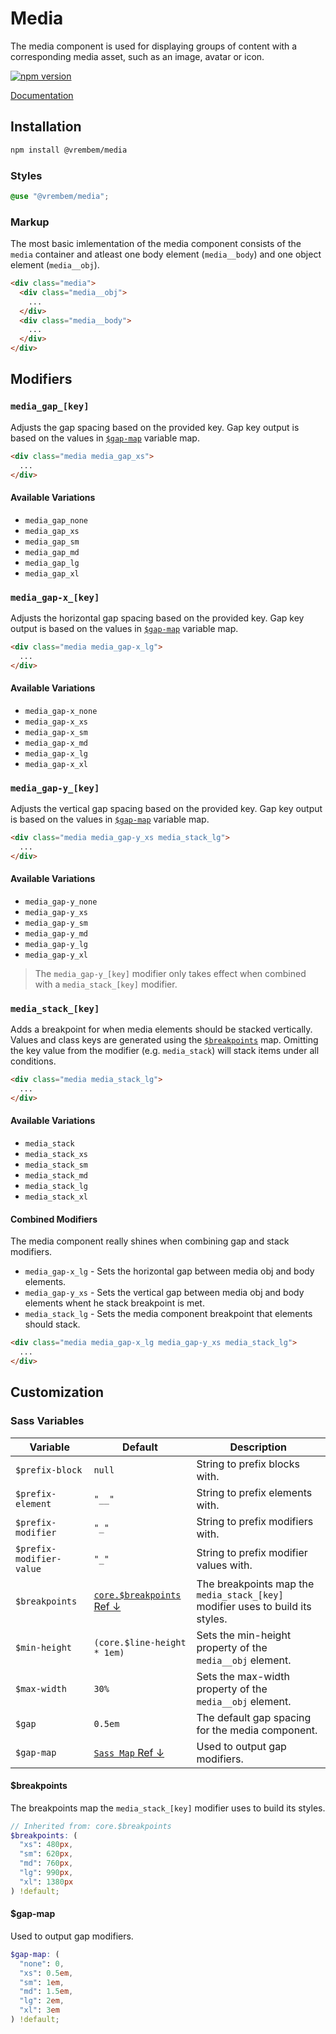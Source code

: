 # Media

The media component is used for displaying groups of content with a corresponding media asset, such as an image, avatar or icon.

[![npm version](https://img.shields.io/npm/v/%40vrembem%2Fmedia.svg)](https://www.npmjs.com/package/%40vrembem%2Fmedia)

[Documentation](https://vrembem.com/packages/media)

## Installation

```sh
npm install @vrembem/media
```

### Styles

```scss
@use "@vrembem/media";
```

### Markup

The most basic imlementation of the media component consists of the `media` container and atleast one body element (`media__body`) and one object element (`media__obj`).

```html
<div class="media">
  <div class="media__obj">
    ...
  </div>
  <div class="media__body">
    ...
  </div>
</div>
```

## Modifiers

### `media_gap_[key]`

Adjusts the gap spacing based on the provided key. Gap key output is based on the values in [`$gap-map`](#gap-scale) variable map.

```html
<div class="media media_gap_xs">
  ...
</div>
```

#### Available Variations

- `media_gap_none`
- `media_gap_xs`
- `media_gap_sm`
- `media_gap_md`
- `media_gap_lg`
- `media_gap_xl`

### `media_gap-x_[key]`

Adjusts the horizontal gap spacing based on the provided key. Gap key output is based on the values in [`$gap-map`](#gap-scale) variable map.

```html
<div class="media media_gap-x_lg">
  ...
</div>
```

#### Available Variations

- `media_gap-x_none`
- `media_gap-x_xs`
- `media_gap-x_sm`
- `media_gap-x_md`
- `media_gap-x_lg`
- `media_gap-x_xl`

### `media_gap-y_[key]`

Adjusts the vertical gap spacing based on the provided key. Gap key output is based on the values in [`$gap-map`](#gap-scale) variable map.

```html
<div class="media media_gap-y_xs media_stack_lg">
  ...
</div>
```

#### Available Variations

- `media_gap-y_none`
- `media_gap-y_xs`
- `media_gap-y_sm`
- `media_gap-y_md`
- `media_gap-y_lg`
- `media_gap-y_xl`

> The `media_gap-y_[key]` modifier only takes effect when combined with a `media_stack_[key]` modifier.

### `media_stack_[key]`

Adds a breakpoint for when media elements should be stacked vertically. Values and class keys are generated using the [`$breakpoints`](#breakpoints) map. Omitting the key value from the modifier (e.g. `media_stack`) will stack items under all conditions.

```html
<div class="media media_stack_lg">
  ...
</div>
```

#### Available Variations

- `media_stack`
- `media_stack_xs`
- `media_stack_sm`
- `media_stack_md`
- `media_stack_lg`
- `media_stack_xl`

#### Combined Modifiers

The media component really shines when combining gap and stack modifiers.

- `media_gap-x_lg` - Sets the horizontal gap between media obj and body elements.
- `media_gap-y_xs` - Sets the vertical gap between media obj and body elements whent he stack breakpoint is met.
- `media_stack_lg` - Sets the media component breakpoint that elements should stack.

```html
<div class="media media_gap-x_lg media_gap-y_xs media_stack_lg">
  ...
</div>
```

## Customization

### Sass Variables

| Variable                 | Default                                        | Description                                                                    |
| ------------------------ | ---------------------------------------------- | ------------------------------------------------------------------------------ |
| `$prefix-block`          | `null`                                         | String to prefix blocks with.                                                  |
| `$prefix-element`        | `"__"`                                         | String to prefix elements with.                                                |
| `$prefix-modifier`       | `"_"`                                          | String to prefix modifiers with.                                               |
| `$prefix-modifier-value` | `"_"`                                          | String to prefix modifier values with.                                         |
| `$breakpoints`           | [`core.$breakpoints` Ref &darr;](#breakpoints) | The breakpoints map the `media_stack_[key]` modifier uses to build its styles. |
| `$min-height`            | `(core.$line-height * 1em)`                    | Sets the min-height property of the `media__obj` element.                      |
| `$max-width`             | `30%`                                          | Sets the max-width property of the `media__obj` element.                       |
| `$gap`                   | `0.5em`                                        | The default gap spacing for the media component.                               |
| `$gap-map`               | [`Sass Map` Ref &darr;](#gap-scale)            | Used to output gap modifiers.                                                  |

#### $breakpoints

The breakpoints map the `media_stack_[key]` modifier uses to build its styles.

```scss
// Inherited from: core.$breakpoints
$breakpoints: (
  "xs": 480px,
  "sm": 620px,
  "md": 760px,
  "lg": 990px,
  "xl": 1380px
) !default;
```

#### $gap-map

Used to output gap modifiers.

```scss
$gap-map: (
  "none": 0,
  "xs": 0.5em,
  "sm": 1em,
  "md": 1.5em,
  "lg": 2em,
  "xl": 3em
) !default;
```

